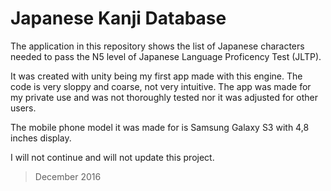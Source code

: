 # Japanese Kanji Database
The application in this repository shows the list of Japanese characters needed to pass the N5 level of Japanese Language Proficency Test (JLTP).


It was created with unity being my first app made with this engine. The code is very sloppy and coarse, not very intuitive. The app was made for my private use
and was not thoroughly tested nor it was adjusted for other users.


The mobile phone model it was made for is Samsung Galaxy S3 with 4,8 inches display.

I will not continue and will not update this project.

>December 2016
